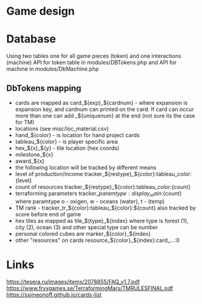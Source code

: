 # Game design

# Database

Using two tables one for all game pieces (token) and one interactions (machine)
API for token table in modules/DBTokens.php and API for machine in modules/DbMachine.php

## DbTokens mapping

* cards are mapped as card_${exp}_${cardnum} - where expansion is expansion key, and cardnum can printed on the card. If card can occur more than one can add _${uniquenum} at the end (not sure its the case for TM)
* locations (see misc/loc_material.csv)
 * hand_${color} - is location for hand project cards
 * tableau_${color} - is player specific area
 * hex_${x}_${y} - tile location (hex coords)
 * milestone_${x}
 * award_${x}
* the following location will be tracked by different means
 * level of production/income tracker_${restype}_${color}:tableau_${color}:${level}
 * count of resources tracker_${restype}_${color}:tableau_${color}:${count}
 * terraforming parameters  tracker_${paramtype}:display_main:${count} where paramtype o - oxigen, w - oceans (water), t - (temp)
 * TM rank - tracker_tr_${color}:tableau_${color}:${count} also tracked by score before end of game
* hex tiles as mapped as tile_${type}_${index} where type is forest (1), city (2), ocean (3) and other special type can be number
* personal colored cubes are marker_${color}_${index}
* other "resources" on cards resource_${color}_${index}:card_...:0



# Links

https://tesera.ru/images/items/2078855/FAQ_v1.7.pdf
https://www.fryxgames.se/TerraformingMars/TMRULESFINAL.pdf
https://ssimeonoff.github.io/cards-list

